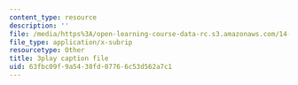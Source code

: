 ```yaml
---
content_type: resource
description: ''
file: /media/https%3A/open-learning-course-data-rc.s3.amazonaws.com/14-13-psychology-and-economics-spring-2020/63fbc09f9a5438fd07766c53d562a7c1_SC8K6gNAIL4.srt
file_type: application/x-subrip
resourcetype: Other
title: 3play caption file
uid: 63fbc09f-9a54-38fd-0776-6c53d562a7c1
---
```

